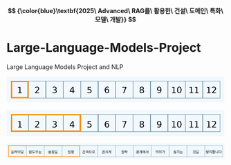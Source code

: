 **$$ {\color{blue}\textbf{2025\ Advanced\ RAG를\ 활용한\ 건설\ 도메인\ 특화\ 모델\ 개발}} $$**

# Large-Language-Models-Project
Large Language Models Project and NLP


![image](https://github.com/jkm2000korea/Large-Language-Models-Project/blob/main/%EC%9D%BC%EB%B0%98%EC%A0%81%EC%9D%B8%20%EC%B2%AD%ED%82%B9%EA%B3%BC%20%EC%9C%88%EB%8F%84%EC%9A%B0%20%EC%82%AC%EC%9D%B4%EC%A6%88.gif)

![image](https://github.com/jkm2000korea/Large-Language-Models-Project/blob/main/%EC%8A%AC%EB%9D%BC%EC%9D%B4%EB%94%A9%20%EC%9C%88%EB%8F%84%EC%9A%B0%20%EC%A4%91%EB%B3%B5%EB%B0%A9%EC%8B%9D.gif)

![image](https://github.com/jkm2000korea/Large-Language-Models-Project/blob/main/%EC%8A%AC%EB%9D%BC%EC%9D%B4%EB%94%A9%20%EC%9C%88%EB%8F%84%EC%9A%B0_%ED%85%8D%EC%8A%A4%ED%8A%B8.gif)
